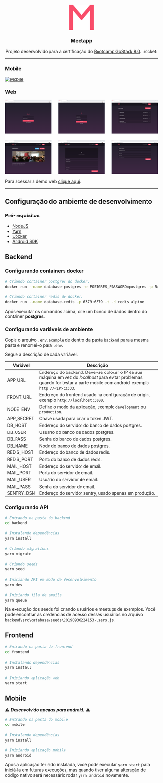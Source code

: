 <p align="center">
    <img src="./assets/logo.svg" alt="Meetapp" width="80px">
    <h3 align="center">Meetapp</h3>
</p>
<p align="center">
    Projeto desenvolvido para a certificação do <a href="https://rocketseat.com.br/bootcamp" target="_blank">Bootcamp GoStack 8.0</a>. :rocket:
</p>
 
 ---

### Mobile

[![Mobile](./assets/screenshots/mobile/all.svg)](./assets/screenshots/mobile 'Mobile screenshots')

### Web

[![Web](./assets/screenshots/web/all.svg)](./assets/screenshots/web 'Web screenshots')

Para acessar a demo web <a href="https://www.meetapp-bootcamp.tk" target="_blank">clique aqui</a>.

---

## Configuração do ambiente de desenvolvimento

### Pré-requisitos

-   [NodeJS](https://nodejs.org)
-   [Yarn](https://yarnpkg.com)
-   [Docker](https://www.docker.com/docker-community)
-   [Android SDK](https://developer.android.com/studio)

## Backend

### Configurando containers docker

```bash
# Criando container postgres do docker.
docker run --name database-postgres -e POSTGRES_PASSWORD=postgres -p 5432:5432 -d postgres

# Criando container redis do docker.
docker run --name database-redis -p 6379:6379 -t -d redis:alpine

```

Após executar os comandos acima, crie um banco de dados dentro do container **postgres**.

### Configurando variáveis de ambiente

Copie o arquivo `.env.example` de dentro da pasta `backend` para a mesma pasta e renomei-o para `.env`.

Segue a descrição de cada variável.

| Variável   | Descrição                                                                                                                                                                      |
| ---------- | ------------------------------------------------------------------------------------------------------------------------------------------------------------------------------ |
| APP_URL    | Endereço do backend. Deve-se colocar o IP da sua máquina em vez do _localhost_ para evitar problemas quando for testar a parte mobile com android, exemplo `http://<IP>:3333`. |
| FRONT_URL  | Endereço do frontend usado na configuração de origin, exemplo `http://localhost:3000`.                                                                                         |
| NODE_ENV   | Define o modo da aplicação, exemplo `development` ou `production`.                                                                                                             |
| APP_SECRET | Chave usada para criar o token JWT.                                                                                                                                            |
| DB_HOST    | Endereço do servidor do banco de dados postgres.                                                                                                                               |
| DB_USER    | Usuário do banco de dados postgres.                                                                                                                                            |
| DB_PASS    | Senha do banco de dados postgres.                                                                                                                                              |
| DB_NAME    | Node do banco de dados postgres.                                                                                                                                               |
| REDIS_HOST | Endereço do banco de dados redis.                                                                                                                                              |
| REDIS_PORT | Porta do banco de dados redis.                                                                                                                                                 |
| MAIL_HOST  | Endereço do servidor de email.                                                                                                                                                 |
| MAIL_PORT  | Porta do servidor de email.                                                                                                                                                    |
| MAIL_USER  | Usuário do servidor de email.                                                                                                                                                  |
| MAIL_PASS  | Senha do servidor de email.                                                                                                                                                    |
| SENTRY_DSN | Endereço do servidor sentry, usado apenas em produção.                                                                                                                         |

### Configurando API

```bash
# Entrando na pasta do backend
cd backend

# Instalando dependências
yarn install

# Criando migrations
yarn migrate

# Criando seeds
yarn seed

# Iniciando API em modo de desenvolvimento
yarn dev

# Iniciando fila de emails
yarn queue
```

Na execução dos seeds foi criando usuários e meetups de exemplos. Você pode encontrar as credencias de acesso desses usuários no arquivo `backend\src\database\seeds\20190930224153-users.js`.

## Frontend

```bash
# Entrando na pasta do frontend
cd frontend

# Instalando dependências
yarn install

# Iniciando aplicação web
yarn start
```

## Mobile

:warning: **_Desenvolvido apenas para android._** :warning:

```bash
# Entrando na pasta do mobile
cd mobile

# Instalando dependências
yarn install

# Iniciando aplicação mobile
yarn android
```

Após a aplicação ter sido instalada, você pode executar `yarn start` para iniciá-la em futuras execuções, mas quando tiver alguma alteração de código nativo será necessário rodar `yarn android` novamente.
